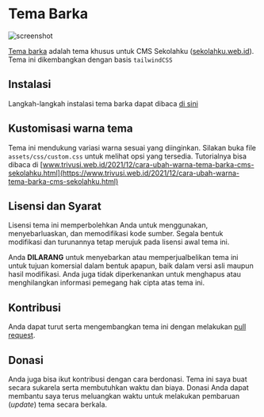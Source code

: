 # Tema Barka
![screenshot](https://blogger.googleusercontent.com/img/a/AVvXsEjOEBjVmlJ5NKWS1cq__AX4-9NA3WZjhD7lm8jt063ZmrzwdhGO_TXFee9U3ag9zO37P6j3SG1upTdhK_vPzbEe0VISqlJRcq_M7i_bEJQweZWsGf7bVYlg471vRFTeCRVR0o3rVxthajpZBie_JwjJSCdfv2ihMEsUV_WpstR-2UPJA98F-Kkp3vK_0g=w640-h400)

[Tema barka](https://www.trivusi.web.id/2021/12/download-tema-cms-sekolahku-gratis.html) adalah tema khusus untuk CMS Sekolahku ([sekolahku.web.id](https://sekolahku.web.id)). Tema ini dikembangkan dengan basis `tailwindCSS`

## Instalasi

Langkah-langkah instalasi tema barka dapat dibaca [di sini](https://silirdev.com/2021/11/tutorial-instalasi-theme-cms-sekolahku)

## Kustomisasi warna tema

Tema ini mendukung variasi warna sesuai yang diinginkan. Silakan buka file `assets/css/custom.css` untuk melihat opsi yang tersedia. Tutorialnya bisa dibaca di [www.trivusi.web.id/2021/12/cara-ubah-warna-tema-barka-cms-sekolahku.html](https://www.trivusi.web.id/2021/12/cara-ubah-warna-tema-barka-cms-sekolahku.html)

## Lisensi dan Syarat

Lisensi tema ini memperbolehkan Anda untuk menggunakan, menyebarluaskan, dan memodifikasi kode sumber. Segala bentuk modifikasi dan turunannya tetap merujuk pada lisensi awal tema ini.

Anda **DILARANG** untuk menyebarkan atau memperjualbelikan tema ini untuk tujuan komersial dalam bentuk apapun, baik dalam versi asli maupun hasil modifikasi. Anda juga tidak diperkenankan untuk menghapus atau menghilangkan informasi pemegang hak cipta atas tema ini.

## Kontribusi

Anda dapat turut serta mengembangkan tema ini dengan melakukan [pull request](https://github.com/dikisiswanto/barka/pulls).

## Donasi

Anda juga bisa ikut kontribusi dengan cara berdonasi. Tema ini saya buat secara sukarela serta membutuhkan waktu dan biaya. Donasi Anda dapat membantu saya terus meluangkan waktu untuk melakukan pembaruan (*update*) tema secara berkala.
